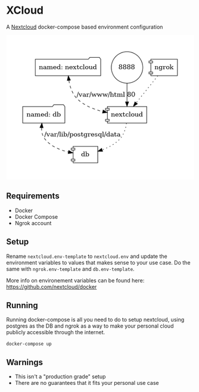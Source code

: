 # XCloud

A [Nextcloud](https://nextcloud.com/athome/) docker-compose based environment configuration

![docker-compose graph viz](./docker-compose.png)

## Requirements

- Docker
- Docker Compose
- Ngrok account

## Setup

Rename `nextcloud.env-template` to `nextcloud.env` and update the environment variables
to values that makes sense to your use case. Do the same with `ngrok.env-template` and `db.env-template`.

More info on environement variables can be found here: https://github.com/nextcloud/docker

## Running

Running docker-compose is all you need to do to setup nextcloud, using postgres as the DB and ngrok as 
a way to make your personal cloud publicly accessible through the internet.

```
docker-compose up
```

## Warnings

- This isn't a "production grade" setup
- There are no guarantees that it fits your personal use case
